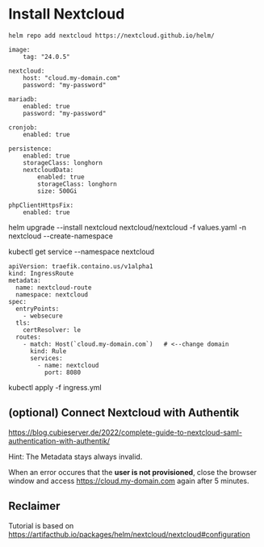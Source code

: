 # Install Nextcloud

```
helm repo add nextcloud https://nextcloud.github.io/helm/
```

```
image:
    tag: "24.0.5"

nextcloud:
    host: "cloud.my-domain.com"
    password: "my-password"

mariadb:
    enabled: true
    password: "my-password"

cronjob:
    enabled: true

persistence:
    enabled: true
    storageClass: longhorn
    nextcloudData:
        enabled: true
        storageClass: longhorn
        size: 500Gi

phpClientHttpsFix:
    enabled: true
```


helm upgrade --install nextcloud nextcloud/nextcloud -f values.yaml -n nextcloud --create-namespace


kubectl get service --namespace nextcloud

```
apiVersion: traefik.containo.us/v1alpha1
kind: IngressRoute
metadata:
  name: nextcloud-route
  namespace: nextcloud
spec:
  entryPoints:
    - websecure
  tls:
    certResolver: le
  routes:
    - match: Host(`cloud.my-domain.com`)   # <--change domain
      kind: Rule
      services:
        - name: nextcloud
          port: 8080
```

kubectl apply -f ingress.yml


## (optional) Connect Nextcloud with Authentik

https://blog.cubieserver.de/2022/complete-guide-to-nextcloud-saml-authentication-with-authentik/

Hint: The Metadata stays always invalid.

When an error occures that the **user is not provisioned**, close the browser window and access https://cloud.my-domain.com again after 5 minutes.


## Reclaimer
Tutorial is based on https://artifacthub.io/packages/helm/nextcloud/nextcloud#configuration